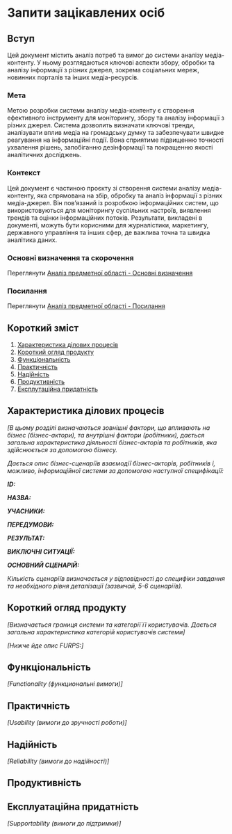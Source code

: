 # Запити зацікавлених осіб

## Вступ

Цей документ містить аналіз потреб та вимог до системи аналізу медіа-контенту. У ньому розглядаються ключові аспекти збору, обробки та аналізу інформації з різних джерел, зокрема соціальних мереж, новинних порталів та інших медіа-ресурсів. 

### Мета 

Метою розробки системи аналізу медіа-контенту є створення ефективного інструменту для моніторингу, збору та аналізу інформації з різних джерел. Система дозволить визначати ключові тренди, аналізувати вплив медіа на громадську думку та забезпечувати швидке реагування на інформаційні події. Вона сприятиме підвищенню точності ухвалення рішень, запобіганню дезінформації та покращенню якості аналітичних досліджень.

### Контекст

Цей документ є частиною проєкту зі створення системи аналізу медіа-контенту, яка спрямована на збір, обробку та аналіз інформації з різних медіа-джерел. Він пов’язаний із розробкою інформаційних систем, що використовуються для моніторингу суспільних настроїв, виявлення трендів та оцінки інформаційних потоків. Результати, викладені в документі, можуть бути корисними для журналістики, маркетингу, державного управління та інших сфер, де важлива точна та швидка аналітика даних.


### Основні визначення та скорочення

Переглянути [Аналіз предметної області - Основні визначення](state-of-the-art.md#основні-визначення)


### Посилання

Переглянути [Аналіз предметної області - Посилання](state-of-the-art.md#посилання)


## Короткий зміст

1. [Характеристика ділових процесів](#characteristic)
2. [Короткий огляд продукту](#survey)
3. [Функціональність](#functionality)
4. [Практичність](#practicality)
5. [Надійність](#reliability)
6. [Продуктивність](#productivity)
7. [Експлутаційна придатність](#serviceability)

## Характеристика ділових процесів <a id="characteristic"></a>

*[В цьому розділі визначаються зовнішні фактори, що впливають на бізнес (бізнес-актори), 
та внутрішні фактори (робітники), дається загальна характеристика діяльності бізнес-акторів 
та робітників, яка здійснюється за допомогою бізнесу.*

*Дається опис бізнес-сценаріїв взаємодії бізнес-акторів, робітників і, можливо, інформаційної системи за допомогою наступної
специфікації:*

   
***ID:***
    
***НАЗВА:***
    
***УЧАСНИКИ:***

***ПЕРЕДУМОВИ:***

***РЕЗУЛЬТАТ:***

***ВИКЛЮЧНІ СИТУАЦІЇ:***

***ОСНОВНИЙ СЦЕНАРІЙ:***

*Кількість сценаріїв визначається у відповідності до специфіки завдання та необхідного 
рівня деталізації (зазвичай, 5-6 сценаріїв).*

## Короткий огляд продукту <a id="survey"></a>

*[Визначається границя системи та категорії її користувачів. Дається загальна характеристика категорій користувачів
системи]*

*[Нижче йде опис FURPS:]*


## Функціональність <a id="functionality"></a>

*[Functionality (функциональні вимоги)]*

## Практичність <a id="practicality"></a>

*[Usability (вимоги до зручності роботи)]*

## Надійність <a id="reliability"></a>

*[Reliability (вимоги до надійності)]*


## Продуктивність <a id="productivity"></a>

## Експлуатаційна придатність <a id="serviceability"></a>

*[Supportability (вимоги до підтримки)]*
